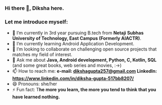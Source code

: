 ### Hi there 👋, Diksha here.

### Let me introduce myself:

- 🔭 I’m currently in 3rd year pursuing B.tech from **Netaji Subhas University of Technology, East Campus (Formerly AIACTR)**.
- 🌱 I’m currently learning Android Application Development.
- 👯 I’m looking to collaborate on challenging open source projects that matches my field of interest.
- 💬 Ask me about **Java, Android development, Python, C, Kotlin, SQL** (and some great books, web series and movies, :->)
- 📫 How to reach me: **e-mail: dikshagupta257@gmail.com
                       LinkedIn: https://www.linkedin.com/in/diksha-gupta-517bb8207/**
- 😄 Pronouns: she/her
- ⚡ Fun fact: T**he more you learn, the more you tend to think that you have learned nothing.**


